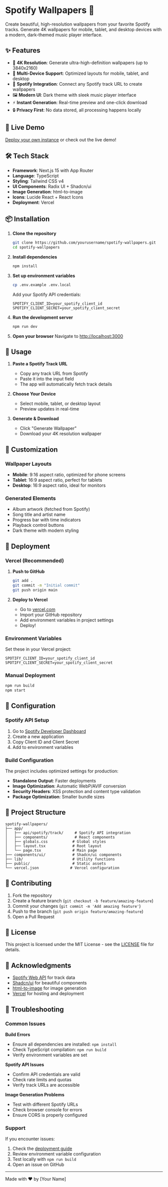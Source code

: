 # Spotify Wallpapers 🎵

Create beautiful, high-resolution wallpapers from your favorite Spotify tracks. Generate 4K wallpapers for mobile, tablet, and desktop devices with a modern, dark-themed music player interface.

## ✨ Features

- 🎨 **4K Resolution**: Generate ultra-high-definition wallpapers (up to 3840x2160)
- 📱 **Multi-Device Support**: Optimized layouts for mobile, tablet, and desktop
- 🎵 **Spotify Integration**: Connect any Spotify track URL to create wallpapers
- 🖼️ **Modern UI**: Dark theme with sleek music player interface
- ⚡ **Instant Generation**: Real-time preview and one-click download
- 🔒 **Privacy First**: No data stored, all processing happens locally

## 🚀 Live Demo

[Deploy your own instance](#deployment) or check out the live demo!

## 🛠️ Tech Stack

- **Framework**: Next.js 15 with App Router
- **Language**: TypeScript
- **Styling**: Tailwind CSS v4
- **UI Components**: Radix UI + Shadcn/ui
- **Image Generation**: html-to-image
- **Icons**: Lucide React + React Icons
- **Deployment**: Vercel

## 📦 Installation

1. **Clone the repository**
   ```bash
   git clone https://github.com/yourusername/spotify-wallpapers.git
   cd spotify-wallpapers
   ```

2. **Install dependencies**
   ```bash
   npm install
   ```

3. **Set up environment variables**
   ```bash
   cp .env.example .env.local
   ```
   
   Add your Spotify API credentials:
   ```env
   SPOTIFY_CLIENT_ID=your_spotify_client_id
   SPOTIFY_CLIENT_SECRET=your_spotify_client_secret
   ```

4. **Run the development server**
   ```bash
   npm run dev
   ```

5. **Open your browser**
   Navigate to [http://localhost:3000](http://localhost:3000)

## 🎯 Usage

1. **Paste a Spotify Track URL**
   - Copy any track URL from Spotify
   - Paste it into the input field
   - The app will automatically fetch track details

2. **Choose Your Device**
   - Select mobile, tablet, or desktop layout
   - Preview updates in real-time

3. **Generate & Download**
   - Click "Generate Wallpaper"
   - Download your 4K resolution wallpaper

## 🎨 Customization

### Wallpaper Layouts

- **Mobile**: 9:16 aspect ratio, optimized for phone screens
- **Tablet**: 16:9 aspect ratio, perfect for tablets
- **Desktop**: 16:9 aspect ratio, ideal for monitors

### Generated Elements

- Album artwork (fetched from Spotify)
- Song title and artist name
- Progress bar with time indicators
- Playback control buttons
- Dark theme with modern styling

## 🚀 Deployment

### Vercel (Recommended)

1. **Push to GitHub**
   ```bash
   git add .
   git commit -m "Initial commit"
   git push origin main
   ```

2. **Deploy to Vercel**
   - Go to [vercel.com](https://vercel.com)
   - Import your GitHub repository
   - Add environment variables in project settings
   - Deploy!

### Environment Variables

Set these in your Vercel project:

```env
SPOTIFY_CLIENT_ID=your_spotify_client_id
SPOTIFY_CLIENT_SECRET=your_spotify_client_secret
```

### Manual Deployment

```bash
npm run build
npm start
```

## 🔧 Configuration

### Spotify API Setup

1. Go to [Spotify Developer Dashboard](https://developer.spotify.com/dashboard)
2. Create a new application
3. Copy Client ID and Client Secret
4. Add to environment variables

### Build Configuration

The project includes optimized settings for production:

- **Standalone Output**: Faster deployments
- **Image Optimization**: Automatic WebP/AVIF conversion
- **Security Headers**: XSS protection and content type validation
- **Package Optimization**: Smaller bundle sizes

## 📁 Project Structure

```
spotify-wallpapers/
├── app/
│   ├── api/spotify/track/     # Spotify API integration
│   ├── components/            # React components
│   ├── globals.css           # Global styles
│   ├── layout.tsx            # Root layout
│   └── page.tsx              # Main page
├── components/ui/            # Shadcn/ui components
├── lib/                      # Utility functions
├── public/                   # Static assets
└── vercel.json              # Vercel configuration
```

## 🤝 Contributing

1. Fork the repository
2. Create a feature branch (`git checkout -b feature/amazing-feature`)
3. Commit your changes (`git commit -m 'Add amazing feature'`)
4. Push to the branch (`git push origin feature/amazing-feature`)
5. Open a Pull Request

## 📄 License

This project is licensed under the MIT License - see the [LICENSE](LICENSE) file for details.

## 🙏 Acknowledgments

- [Spotify Web API](https://developer.spotify.com/documentation/web-api/) for track data
- [Shadcn/ui](https://ui.shadcn.com/) for beautiful components
- [html-to-image](https://github.com/bubkoo/html-to-image) for image generation
- [Vercel](https://vercel.com) for hosting and deployment

## 🐛 Troubleshooting

### Common Issues

**Build Errors**
- Ensure all dependencies are installed: `npm install`
- Check TypeScript compilation: `npm run build`
- Verify environment variables are set

**Spotify API Issues**
- Confirm API credentials are valid
- Check rate limits and quotas
- Verify track URLs are accessible

**Image Generation Problems**
- Test with different Spotify URLs
- Check browser console for errors
- Ensure CORS is properly configured

### Support

If you encounter issues:
1. Check the [deployment guide](DEPLOYMENT.md)
2. Review environment variable configuration
3. Test locally with `npm run build`
4. Open an issue on GitHub

---

Made with ❤️ by [Your Name]
